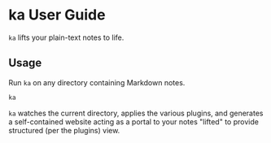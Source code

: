 # ka User Guide

`ka` lifts your plain-text notes to life.

## Usage

Run `ka` on any directory containing Markdown notes.

```bash
ka
```

`ka` watches the current directory, applies the various plugins, and generates a self-contained website acting as a portal to your notes "lifted" to provide structured (per the plugins) view.
